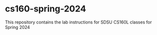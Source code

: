 # cs160-spring-2024

This repository contains the lab instructions for SDSU CS160L classes for Spring 2024 
